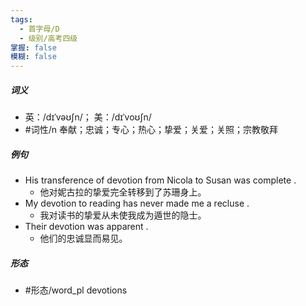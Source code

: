 ```yaml
---
tags:
  - 首字母/D
  - 级别/高考四级
掌握: false
模糊: false
---
```

##### 词义
- 英：/dɪˈvəʊʃn/； 美：/dɪˈvoʊʃn/
- #词性/n  奉献；忠诚；专心；热心；挚爱；关爱；关照；宗教敬拜
##### 例句
- His transference of devotion from Nicola to Susan was complete .
	- 他对妮古拉的挚爱完全转移到了苏珊身上。
- My devotion to reading has never made me a recluse .
	- 我对读书的挚爱从未使我成为遁世的隐士。
- Their devotion was apparent .
	- 他们的忠诚显而易见。
##### 形态
- #形态/word_pl devotions
